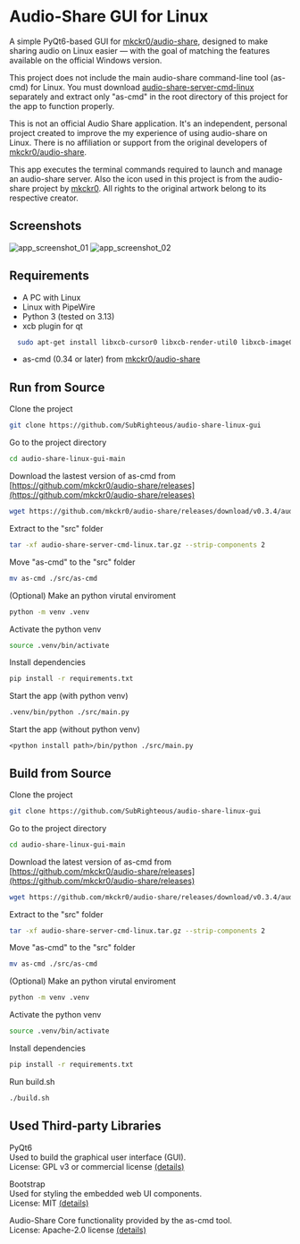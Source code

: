 # Audio-Share GUI for Linux


A simple PyQt6-based GUI for [mkckr0/audio-share](https://github.com/mkckr0/audio-share), designed to make sharing audio on Linux easier — with the goal of matching the features available on the official Windows version. 

This project does not include the main audio-share command-line tool (as-cmd) for Linux.
You must download [audio-share-server-cmd-linux](https://github.com/mkckr0/audio-share/releases) separately and extract only "as-cmd" in the root directory of this project for the app to function properly.

This is not an official Audio Share application.
It's an independent, personal project created to improve the my experience of using audio-share on Linux.
There is no affiliation or support from the original developers of [mkckr0/audio-share](https://github.com/mkckr0/audio-share).

This app executes the terminal commands required to launch and manage an audio-share server. Also the icon used in this project is from the audio-share project by [mkckr0](https://github.com/mkckr0).
All rights to the original artwork belong to its respective creator.

## Screenshots

![app_screenshot_01](https://github.com/user-attachments/assets/4bb75056-9db3-45f0-b8b8-9307df94ae4a)
![app_screenshot_02](https://github.com/user-attachments/assets/04e6852e-6300-45d4-8eb1-8a25fdbe2a3e)

## Requirements
* A PC with Linux
* Linux with PipeWire
* Python 3 (tested on 3.13)
* xcb plugin for qt
```bash
  sudo apt-get install libxcb-cursor0 libxcb-render-util0 libxcb-image0 libxcb-keysyms1 libxcb-icccm4
```
* as-cmd (0.34 or later) from [mkckr0/audio-share](https://github.com/mkckr0/audio-share/releases)

## Run from Source

Clone the project

```bash
git clone https://github.com/SubRighteous/audio-share-linux-gui
```

Go to the project directory

```bash
cd audio-share-linux-gui-main
```

Download the lastest version of as-cmd from [https://github.com/mkckr0/audio-share/releases](https://github.com/mkckr0/audio-share/releases)
```bash
wget https://github.com/mkckr0/audio-share/releases/download/v0.3.4/audio-share-server-cmd-linux.tar.gz
```

Extract to the "src" folder
```bash
tar -xf audio-share-server-cmd-linux.tar.gz --strip-components 2
```

Move "as-cmd" to the "src" folder
```bash
mv as-cmd ./src/as-cmd
```

(Optional) Make an python virutal enviroment
```bash
python -m venv .venv
```
Activate the python venv
```bash
source .venv/bin/activate
```
Install dependencies

```bash
pip install -r requirements.txt
```

Start the app (with python venv)

```bash
.venv/bin/python ./src/main.py
```

Start the app (without python venv)
```
<python install path>/bin/python ./src/main.py
```
## Build from Source
Clone the project

```bash
git clone https://github.com/SubRighteous/audio-share-linux-gui
```

Go to the project directory

```bash
cd audio-share-linux-gui-main
```

Download the latest version of as-cmd from [https://github.com/mkckr0/audio-share/releases](https://github.com/mkckr0/audio-share/releases)
```bash
wget https://github.com/mkckr0/audio-share/releases/download/v0.3.4/audio-share-server-cmd-linux.tar.gz
```

Extract to the "src" folder
```bash
tar -xf audio-share-server-cmd-linux.tar.gz --strip-components 2
```

Move "as-cmd" to the "src" folder
```bash
mv as-cmd ./src/as-cmd
```

(Optional) Make an python virutal enviroment
```bash
python -m venv .venv
```
Activate the python venv
```bash
source .venv/bin/activate
```
Install dependencies

```bash
pip install -r requirements.txt
```

Run build.sh
```bash
./build.sh
```

## Used Third-party Libraries

PyQt6\
Used to build the graphical user interface (GUI).\
License: GPL v3 or commercial license [(details)](https://www.riverbankcomputing.com/commercial/license-faq)

Bootstrap\
Used for styling the embedded web UI components.\
License: MIT [(details)](https://github.com/twbs/bootstrap/blob/main/LICENSE)

Audio-Share
Core functionality provided by the as-cmd tool.\
License: Apache-2.0 license [(details)](https://github.com/mkckr0/audio-share/blob/main/LICENSE)

